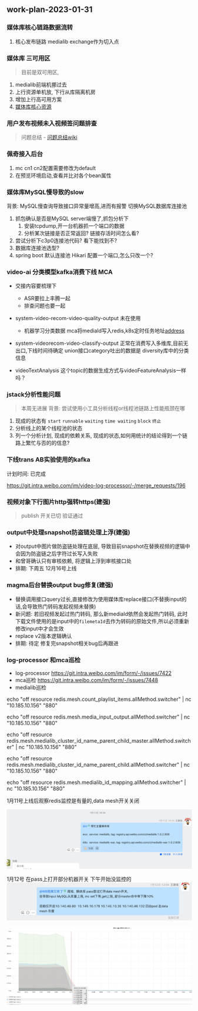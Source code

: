 ## work-plan-2023-01-31

### 媒体库核心链路数据流转
1. 核心发布链路 medialib exchange作为切入点

### 媒体库 三可用区
> 目前是双可用区,

1. medialib前端机挪过去
2. 上行资源单机放, 下行从库隔离机房
3. 增加上行高可用方案
4. [媒体库核心资源](https://wiki.api.weibo.com/zh/weibo_rd/weibo_rd_video/%E8%A7%86%E9%A2%91%E4%B8%AD%E5%8F%B0/wiki/%E4%B8%AD%E5%8F%B0%E6%A0%B8%E5%BF%83%E8%B5%84%E6%BA%90%E6%A2%B3%E7%90%86)

### 用户发布视频未入视频签问题排查
> 问题总结 - [问题总结wiki](https://wiki.api.weibo.com/zh/weibo_rd/weibo_rd_video/%E6%95%85%E9%9A%9C%E6%80%BB%E7%BB%93/%E5%AA%92%E4%BD%93%E5%BA%93trigger%E8%A2%AB%E6%89%93%E6%8C%82%E7%94%A8%E6%88%B7%E8%A7%86%E9%A2%91%E6%9C%AA%E5%85%A5%E8%A7%86%E9%A2%91%E7%AD%BE%E9%97%AE%E9%A2%98%E6%80%BB%E7%BB%93)


### 佩奇接入后台
1. mc cn1 cn2配置需要修改为default
2. 在预览环境启动,查看并比对各个bean属性

### 媒体库MySQL慢导致的slow
背景: MySQL慢查询导致接口异常量增高,进而有报警
切换MySQL数据库连接池

1. 抓包确认是否是MySQL server端慢了,抓包分析下
    1. 安装tcpdump,开一台机器抓一个端口的数据
    2. 分析某次链接是否正常返回? 链接存活时间怎么看?
2. 尝试分析下c3p0连接池代码? 看下能找到不?
3. 数据库连接池选型? []()
4. spring boot 默认连接池 Hikari 配置一个端口,怎么只改一个?

### video-ai 分类模型kafka消费下线 MCA
- 交接内容要梳理下
    - ASR要拉上丰腾一起
    - 排查问题也要一起
- system-video-recom-video-quality-output 未在使用
    - 机器学习分类数据 mca将mediaId写入redis,k8s定时任务地址[address](http://video.admin.intra.weibo.com/k8s/#!/cronjob/cronjob/mca-qascore-waic?namespace=cronjob)
- system-videorecom-video-classify-output 正常在消费写入多维库,目前无出口,下线时间待确定
union接口category吐出的数据是 diversity库中的分类信息

- videoTextAnalysis 这个topic的数据生成方式与videoFeatureAnalysis一样吗？

### jstack分析性能问题
> 本周无进展
> 背景: 尝试使用小工具分析线程or线程池链路上性能瓶颈在哪
1. 现成的状态有 `start` `runnable` `waiting` `time waiting` `block` `终止`
2. 分析线上的某个线程池的状态
3. 列一个分析计划, 现成的依赖关系, 现成的状态,如何用统计的结论得到一个链路上繁忙与否的的信息?

### 下线trans AB实验使用的kafka
计划时间: 已完成

https://git.intra.weibo.com/im/video-log-processor/-/merge_requests/196

### 视频对象下行图片http强转https(建强)
> publish 开关已切 验证通过

### output中处理snapshot防盗链处理上浮(建强)

* 对output中图片做防盗链处理在底层, 导致目前snapshot在替换视频的逻辑中会因为防盗链之后字符过长写入失败
* 和曾哥确认只有审核依赖, 将逻辑上浮到审核接口处
* 排期: 下周五 12月16号上线

###  magma后台替换output bug修复(建强)
* 替换调用接口query过长,直接修改为使用媒体库replace接口(不替换input的话,会导致热门转码发起视频未替换)
* 新问题: 若旧视频发起过热门转码, 那么新mediaId依然会发起热门转码, 此时下载文件使用的是input中的`filemetaId`去作为转码的原始文件,所以必须重新修改input中才会生效
* replace v2版本逻辑确认
* 排期: 待定 修复完snapshot相关bug后再跟进



### log-processor 和mca巡检
* log-processor https://git.intra.weibo.com/im/form/-/issues/7422
* mca巡检  https://git.intra.weibo.com/im/form/-/issues/7448
* medialib巡检  


echo "off resource redis.mesh.count_playlist_items.allMethod.switcher" | nc "10.185.10.156" "880"

echo "off resource redis.mesh.media_input_output.allMethod.switcher" | nc "10.185.10.156" "880"

echo "off resource redis.mesh.medialib_cluster_id_name_parent_child_master.allMethod.switcher" | nc "10.185.10.156" "880"

echo "off resource redis.mesh.medialib_cluster_id_name_parent_child.allMethod.switcher" | nc "10.185.10.156" "880"

echo "off resource redis.mesh.medialib_id_mapping.allMethod.switcher" | nc "10.185.10.156" "880"



1月11号上线后观察redis监控是有量的,data mesh开关关闭

![](media/16751551379829/16760133931302.jpg)

1月12号 在pass上打开部分机器开关  下午开始没监控的
![](media/16751551379829/16760134464558.jpg)

![](media/16751551379829/16760140372203.jpg)




